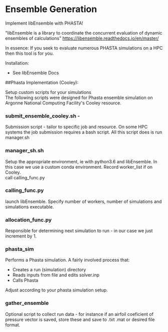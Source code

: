 # Ensemble Generation

Implement libEnsemble with PHASTA!

"libEnsemble is a library to coordinate the concurrent evaluation of dynamic ensembles of calculations" 
https://libensemble.readthedocs.io/en/master/

In essence: If you seek to evaluate numerous PHASTA simulations on a HPC then this tool is for you. 

Installation: 
* See libEnsemble Docs

##Phasta Implementation (Cooley):

Setup custom scripts for your simulations \
The following scripts were designed for Phasta ensemble simulation on Argonne National Computing Facility's Cooley resource. 

### submit_ensemble_cooley.sh - 
Submission script - tailor to specific job and resource. On some HPC systems the job submission requires a bash script.
All this script does is run manager.sh

### manager_sh.sh
Setup the appropriate environment, ie with python3.6 and libEnsemble. In this case we use a custom conda environment.
Record worker_list if on Cooley. \
call calling_func.py 

### calling_func.py
launch libEnsemble. Specify number of workers, number of simulations and simulations executable. 

### allocation_func.py 
Responsible for determining next simulation to run - in our case we just increment by 1. 

### phasta_sim
Performs a Phasta simulation. A fairly involved process that: 
- Creates a run (simulation) directory
- Reads inputs from file and edits solver.inp
- Calls Phasta

Adjust according to your phasta simulation setup. 

### gather_ensemble
Optional script to collect run data - for instance if an airfoil coeficient of pressure vector is saved, store these and save to .txt .mat or desired file format. 


